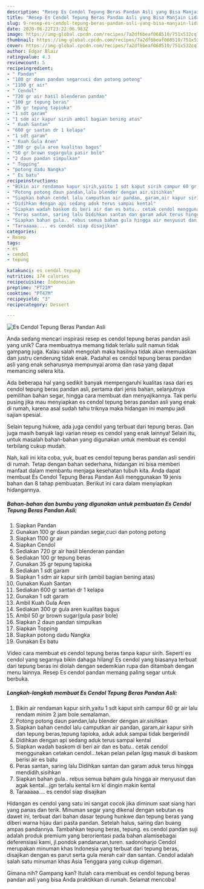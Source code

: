 ```yaml
---
description: "Resep Es Cendol Tepung Beras Pandan Asli yang Bisa Manjain Lidah"
title: "Resep Es Cendol Tepung Beras Pandan Asli yang Bisa Manjain Lidah"
slug: 9-resep-es-cendol-tepung-beras-pandan-asli-yang-bisa-manjain-lidah
date: 2020-06-22T23:22:06.983Z
image: https://img-global.cpcdn.com/recipes/7a2df6beaf068510/751x532cq70/es-cendol-tepung-beras-pandan-asli-foto-resep-utama.jpg
thumbnail: https://img-global.cpcdn.com/recipes/7a2df6beaf068510/751x532cq70/es-cendol-tepung-beras-pandan-asli-foto-resep-utama.jpg
cover: https://img-global.cpcdn.com/recipes/7a2df6beaf068510/751x532cq70/es-cendol-tepung-beras-pandan-asli-foto-resep-utama.jpg
author: Edgar Blair
ratingvalue: 4.3
reviewcount: 5
recipeingredient:
- " Pandan"
- "100 gr daun pandan segarcuci dan potong potong"
- "1100 gr air"
- " Cendol"
- "720 gr air hasil blenderan pandan"
- "100 gr tepung beras"
- "35 gr tepung tapioka"
- "1 sdt garam"
- "1 sdm air kapur sirih ambil bagian bening atas"
- " Kuah Santan"
- "600 gr santan dr 1 kelapa"
- "1 sdt garam"
- " Kuah Gula Aren"
- "300 gr gula aren kualitas bagus"
- "50 gr brown sugargula pasir bole"
- "2 daun pandan simpulkan"
- " Topping"
- "potong dadu Nangka"
- " Es batu"
recipeinstructions:
- "Bikin air rendaman kapur sirih,yaitu 1 sdt kaput sirih campur 60 gr air lalu rendam minim 2 jam bole semalaman."
- "Potong potong daun pandan,lalu blender dengan air.sisihkan"
- "Siapkan bahan cendol lalu camputkan air pandan, garam,air kapur sirih dan tepung beras,tepung tapioka, aduk aduk sampai tidak bergerindil"
- "Didihkan dengan api sedang aduk terus sampai kental"
- "Siapkan wadah baskom di beri air dan es batu.. cetak cendol menggunakan cetakan cendol...tekan pelan pelan lgsg masuk di baskom berisi air es batu"
- "Peras santan, saring lalu Didihkan santan dan garam aduk terus hingga mendidih.sisihkan"
- "Siapkan bahan gula.. rebus semua baham gula hingga air menyusut dan agak kental...jgn terlalu kental krn kl dingin makin kental"
- "Taraaaaa.... es cendol siap disajikan"
categories:
- Resep
tags:
- es
- cendol
- tepung

katakunci: es cendol tepung 
nutrition: 174 calories
recipecuisine: Indonesian
preptime: "PT21M"
cooktime: "PT47M"
recipeyield: "3"
recipecategory: Dessert

---
```



![Es Cendol Tepung Beras Pandan Asli](https://img-global.cpcdn.com/recipes/7a2df6beaf068510/751x532cq70/es-cendol-tepung-beras-pandan-asli-foto-resep-utama.jpg)

Anda sedang mencari inspirasi resep es cendol tepung beras pandan asli yang unik? Cara membuatnya memang tidak terlalu sulit namun tidak gampang juga. Kalau salah mengolah maka hasilnya tidak akan memuaskan dan justru cenderung tidak enak. Padahal es cendol tepung beras pandan asli yang enak seharusnya mempunyai aroma dan rasa yang dapat memancing selera kita.

Ada beberapa hal yang sedikit banyak mempengaruhi kualitas rasa dari es cendol tepung beras pandan asli, pertama dari jenis bahan, selanjutnya pemilihan bahan segar, hingga cara membuat dan menyajikannya. Tak perlu pusing jika mau menyiapkan es cendol tepung beras pandan asli yang enak di rumah, karena asal sudah tahu triknya maka hidangan ini mampu jadi sajian spesial.

Selain tepung hukwe, ada juga cendol yang terbuat dari tepung beras. Dan juga masih banyak lagi varian resep es cendol yang enak lainnya! Selain itu, untuk masalah bahan-bahan yang digunakan untuk membuat es cendol terbilang cukup mudah.


Nah, kali ini kita coba, yuk, buat es cendol tepung beras pandan asli sendiri di rumah. Tetap dengan bahan sederhana, hidangan ini bisa memberi manfaat dalam membantu menjaga kesehatan tubuh kita. Anda dapat membuat Es Cendol Tepung Beras Pandan Asli menggunakan 19 jenis bahan dan 8 tahap pembuatan. Berikut ini cara dalam menyiapkan hidangannya.

<!--inarticleads1-->

##### Bahan-bahan dan bumbu yang digunakan untuk pembuatan Es Cendol Tepung Beras Pandan Asli:

1. Siapkan  Pandan
1. Gunakan 100 gr daun pandan segar,cuci dan potong potong
1. Siapkan 1100 gr air
1. Siapkan  Cendol
1. Sediakan 720 gr air hasil blenderan pandan
1. Sediakan 100 gr tepung beras
1. Gunakan 35 gr tepung tapioka
1. Sediakan 1 sdt garam
1. Siapkan 1 sdm air kapur sirih (ambil bagian bening atas)
1. Gunakan  Kuah Santan
1. Sediakan 600 gr santan dr 1 kelapa
1. Gunakan 1 sdt garam
1. Ambil  Kuah Gula Aren
1. Sediakan 300 gr gula aren kualitas bagus
1. Ambil 50 gr brown sugar(gula pasir bole)
1. Siapkan 2 daun pandan simpulkan
1. Siapkan  Topping
1. Siapkan potong dadu Nangka
1. Gunakan  Es batu


Video cara membuat es cendol tepung beras tanpa kapur sirih. Seperti es cendol yang segarnya bikin dahaga hilang! Es cendol yang biasanya terbuat dari tepung beras ini diolah dengan sedemikian rupa dan ditambah dengan menu lainnya. Resep Es cendol pandan memang paling segar untuk berbuka. 

<!--inarticleads2-->

##### Langkah-langkah membuat Es Cendol Tepung Beras Pandan Asli:

1. Bikin air rendaman kapur sirih,yaitu 1 sdt kaput sirih campur 60 gr air lalu rendam minim 2 jam bole semalaman.
1. Potong potong daun pandan,lalu blender dengan air.sisihkan
1. Siapkan bahan cendol lalu camputkan air pandan, garam,air kapur sirih dan tepung beras,tepung tapioka, aduk aduk sampai tidak bergerindil
1. Didihkan dengan api sedang aduk terus sampai kental
1. Siapkan wadah baskom di beri air dan es batu.. cetak cendol menggunakan cetakan cendol...tekan pelan pelan lgsg masuk di baskom berisi air es batu
1. Peras santan, saring lalu Didihkan santan dan garam aduk terus hingga mendidih.sisihkan
1. Siapkan bahan gula.. rebus semua baham gula hingga air menyusut dan agak kental...jgn terlalu kental krn kl dingin makin kental
1. Taraaaaa.... es cendol siap disajikan


Hidangan es cendol yang satu ini sangat cocok jika diminum saat siang hari yang panas dan terik. Minuman segar yang dikenal dengan sebutan es dawet ini, terbuat dari bahan dasar tepung hunkwe dan tepung beras yang diberi warna hijau dari pasta pandan. Setelah halus, saring dan buang ampas pandannya. Tambahkan tepung beras, tepung. es cendol pandan suji adalah produk premium yang berorientasi pada bahan alamisebagai deferensiasi kami, jl.pondok pandanaran,turen. sadonoharjo Cendol merupakan minuman khas Indonesia yang terbuat dari tepung beras, disajikan dengan es parut serta gula merah cair dan santan. Cendol adalah salah satu minuman khas Asia Tenggara yang cukup digemari. 

Gimana nih? Gampang kan? Itulah cara membuat es cendol tepung beras pandan asli yang bisa Anda praktikkan di rumah. Selamat mencoba!
